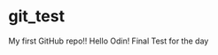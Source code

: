 # git_test
<!DOCTYPE html>
<html lang="en">
    <head>
        <meta charset="utf-8">
        <title>Hello World</title>
    </head>
    <body>
        My first GitHub repo!!
        Hello Odin!
        Final Test for the day
    </body>
<!-- testing testing -->

</html>